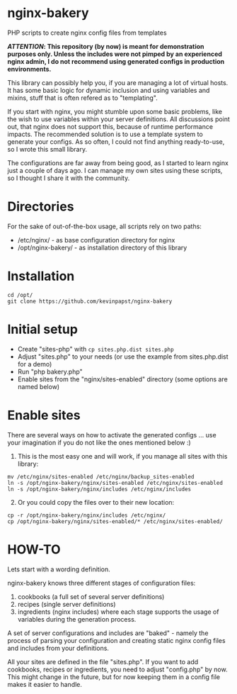 nginx-bakery
============

PHP scripts to create nginx config files from templates

**_ATTENTION_: This repository (by now) is meant for demonstration purposes only. Unless the includes were not pimped by an experienced nginx admin, I do not recommend using generated configs in production environments.**

This library can possibly help you, if you are managing a lot of virtual hosts.
It has some basic logic for dynamic inclusion and using variables and mixins, stuff that is often refered as to "templating".

If you start with nginx, you might stumble upon some basic problems, like the wish to use variables within your server definitions.
All discussions point out, that nginx does not support this, because of runtime performance impacts.
The recommended solution is to use a template system to generate your configs. As so often, I could not find anything ready-to-use, so I wrote this small library.

The configurations are far away from being good, as I started to learn nginx just a couple of days ago.
I can manage my own sites using these scripts, so I thought I share it with the community.

Directories
===========
For the sake of out-of-the-box usage, all scripts rely on two paths:

- /etc/nginx/             - as base configuration directory for nginx
- /opt/nginx-bakery/      - as installation directory of this library

Installation
============

```
cd /opt/
git clone https://github.com/kevinpapst/nginx-bakery
```
 
Initial setup
=============

- Create "sites-php" with `cp sites.php.dist sites.php`
- Adjust "sites.php" to your needs (or use the example from sites.php.dist for a demo)
- Run "php bakery.php"
- Enable sites from the "nginx/sites-enabled" directory (some options are named below)

Enable sites
============
There are several ways on how to activate the generated configs ... use your imagination if you do not like the ones mentioned below :)

1. This is the most easy one and will work, if you manage all sites with this library:
```
mv /etc/nginx/sites-enabled /etc/nginx/backup_sites-enabled
ln -s /opt/nginx-bakery/nginx/sites-enabled /etc/nginx/sites-enabled
ln -s /opt/nginx-bakery/nginx/includes /etc/nginx/includes
```

2. Or you could copy the files over to their new location:
```
cp -r /opt/nginx-bakery/nginx/includes /etc/nginx/
cp /opt/nginx-bakery/nginx/sites-enabled/* /etc/nginx/sites-enabled/
```

HOW-TO
======
Lets start with a wording definition.

nginx-bakery knows three different stages of configuration files:
1) cookbooks (a full set of several server definitions)
2) recipes (single server definitions)
3) ingredients (nginx includes)
where each stage supports the usage of variables during the generation process.

A set of server configurations and includes are "baked" - namely the process of parsing your configuration
and creating static nginx config files and includes from your definitions.

All your sites are defined in the file "sites.php". If you want to add cookbooks, recipes or ingredients, you need to adjust "config.php" by now.
This might change in the future, but for now keeping them in a config file makes it easier to handle.

